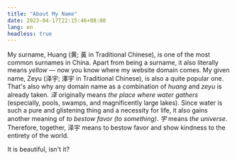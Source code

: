 ```yaml
---
title: "About My Name"
date: 2023-04-17T22:15:46+08:00
lang: en
headless: true
---
```


My surname, Huang (黄; 黃 in Traditional Chinese), is one of the most common surnames in China.
Apart from being a surname,
it also literally means *yellow* — now you know where my website domain comes.
My given name, Zeyu (泽宇; 澤宇 in Traditional Chinese),
is also a quite popular one.
That's also why any domain name as a combination of *huang* and *zeyu* is already taken.
*泽* originally means *the place where water gathers* (especially, pools, swamps, and magnificently large lakes).
Since water is such a pure and glistening thing and a necessity for life,
it also gains another meaning of *to bestow favor (to something)*.
*宇* means *the universe*.
Therefore, together, 泽宇 means to bestow favor and show kindness to the entirety of the world.

It is beautiful, isn't it?